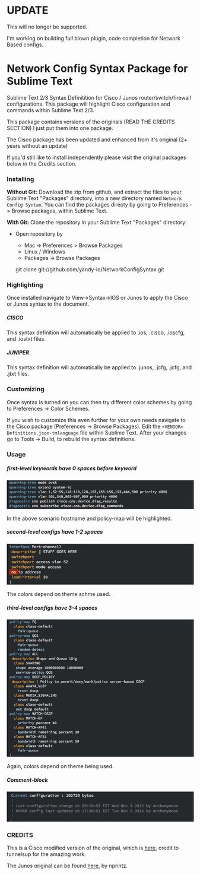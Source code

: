 # UPDATE

This will no longer be supported.

I'm working on building full blown plugin, code completion for Network Based configs.

# Network Config Syntax Package for Sublime Text

Sublime Text 2/3 Syntax Definitition for Cisco / Junos router/switch/firewall configurations. This package will highlight Cisco configuration and commands within Sublime Text 2/3.

This package contains versions of the originals (READ THE CREDITS SECTION) I just put them into one package.

The Cisco package has been updated and enhanced from it's original (2+ years without an update)

If you'd still like to install independently please visit the original packages below in the Credits section.

### Installing

**Without Git:** Download the zip from github, and extract the files to your Sublime Text "Packages" directory, into a new directory named `Network Config Syntax`. You can find the packages directy by going to Preferences -> Browse packages, within Sublime Text.

**With Git:** Clone the repository in your Sublime Text "Packages" directory:

- Open repository by
    - Mac => Preferences > Browse Packages
    - Linux / Windows
    - Packages -> Browse Packages

    git clone git://github.com/yandy-io/NetworkConfigSyntax.git

### Highlighting
Once installed navigate to View->Syntax->IOS or Junos to apply the Cisco or Junos syntax to the document.

##### CISCO
This syntax definition will automatically be applied to .ios, .cisco, .ioscfg, and .iostxt files.

##### JUNIPER
This syntax definition will automatically be applied to .junos, .jcfg, .jcfg, and .jtxt files.

### Customizing
Once <NETWORK> syntax is turned on you can then try different color schemes by going to Preferences -> Color Schemes.

If you wish to customize this even further for your own needs navigate to the Cisco package (Preferences -> Browse Packages). Edit the `<VENDOR> Definitions.json-tmlanguage` file within Sublime Text. After your changes go to Tools -> Build, to rebuild the syntax definitions.

### Usage

##### first-level keywords have 0 spaces before keyword

![first-level](images/first-level.png)

In the above scenario hostname and policy-map will be highlighted.

##### second-level configs have 1-2 spaces

![second-level](images/second-level.png)

The colors depend on theme schme used.

##### third-level configs have 3-4 spaces

![third-level](images/third-level.png)

Again, colors depend on theme being used.

##### Comment-block

![comment-block](images/comment-block.png)

### CREDITS

This is a Cisco modified version of the original, which is <a href="https://github.com/tunnelsup/sublime-cisco-syntax" target="_blank">here</a>, credit to tunnelsup for the amazing work.

The Junos original can be found <a href="https://github.com/nprintz/junos-sublime-pkg" target="_blank">here</a>, by nprintz.